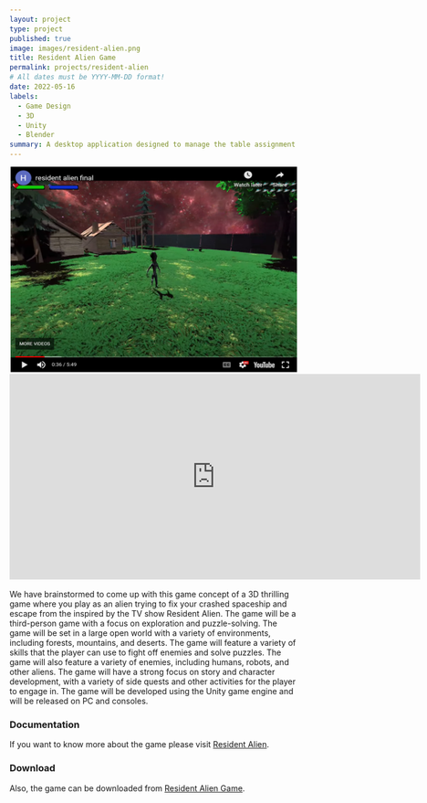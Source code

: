 ```yaml
---
layout: project
type: project
published: true
image: images/resident-alien.png
title: Resident Alien Game
permalink: projects/resident-alien
# All dates must be YYYY-MM-DD format!
date: 2022-05-16
labels:
  - Game Design
  - 3D
  - Unity
  - Blender
summary: A desktop application designed to manage the table assignment for the restaurant.
---
```

<div class="ui images">
<img class="ui image" src="../images/resident-alien.png" height="360" width="540">
</div>

<iframe width="720" height="360" src="https://www.youtube.com/embed/USLbCHkeDRs" frameborder="0" allow="accelerometer; autoplay; clipboard-write; encrypted-media; gyroscope; picture-in-picture" allowfullscreen></iframe>


We have brainstormed to come up with this game concept of a 3D 
thrilling game where you play as an alien trying to fix your crashed 
spaceship and escape from the inspired by the TV show Resident Alien. 
The game will be a third-person game with a focus on exploration and 
puzzle-solving. The game will be set in a large open world with a 
variety of environments, including forests, mountains, and deserts. 
The game will feature a variety of skills that the player can use to 
fight off enemies and solve puzzles. The game will also feature a 
variety of enemies, including humans, robots, and other aliens. 
The game will have a strong focus on story and character development, 
with a variety of side quests and other activities for the player 
to engage in. The game will be developed using the Unity game 
engine and will be released on PC and consoles.

### Documentation
If you want to know more about the game please visit [Resident Alien](https://resident-alien-game.github.io/).

### Download
Also, the game can be downloaded from [Resident Alien Game](https://hangbo.itch.io/resident-alien-game).
